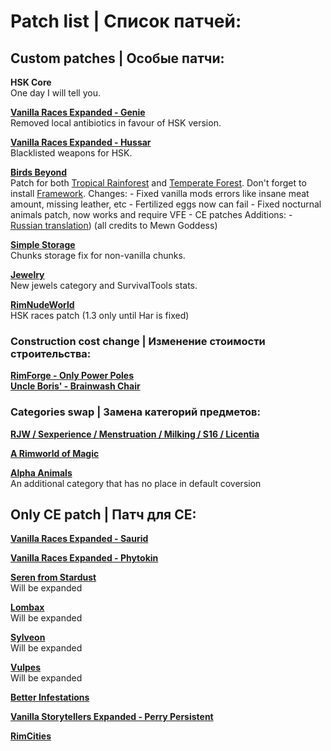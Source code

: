 # Patch list | Список патчей:

## Custom patches | Особые патчи:
**HSK Core**<br>
One day I will tell you.

**[Vanilla Races Expanded - Genie](https://steamcommunity.com/sharedfiles/filedetails/?id=2901424072)**<br>
Removed local antibiotics in favour of HSK version.

**[Vanilla Races Expanded - Hussar](https://steamcommunity.com/sharedfiles/filedetails/?id=2893586390)**<br>
Blacklisted weapons for HSK.

**[Birds Beyond](https://steamcommunity.com/sharedfiles/filedetails/?id=2889889049)**<br>
Patch for both [Tropical Rainforest](https://steamcommunity.com/sharedfiles/filedetails/?id=2794752505) and [Temperate Forest](https://steamcommunity.com/sharedfiles/filedetails/?id=2591791695). Don't forget to install [Framework](https://steamcommunity.com/sharedfiles/filedetails/?id=2889889049).
  Changes:
    - Fixed vanilla mods errors like insane meat amount, missing leather, etc
    - Fertilized eggs now can fail
    - Fixed nocturnal animals patch, now works and require VFE
    - CE patches
  Additions:
    - [Russian translation](https://steamcommunity.com/sharedfiles/filedetails/?id=2950642433)) (all credits to Mewn Goddess)

**[Simple Storage](https://discord.com/channels/272340793174392832/1063821520423633016)**<br>
Chunks storage fix for non-vanilla chunks.

**[Jewelry](https://discord.com/channels/272340793174392832/1061698507720900768)**<br>
New jewels category and SurvivalTools stats.

**[RimNudeWorld](https://discord.com/channels/374305025486225409/374778646432448530)**<br>
HSK races patch (1.3 only until Har is fixed)

### Construction cost change | Изменение стоимости строительства: 

**[RimForge - Only Power Poles](https://steamcommunity.com/sharedfiles/filedetails/?id=2507086460)**<br>
**[Uncle Boris' - Brainwash Chair](https://steamcommunity.com/sharedfiles/filedetails/?id=2885223720)**<br>

### Categories swap | Замена категорий предметов: 
**[RJW / Sexperience / Menstruation / Milking / S16 / Licentia](https://discord.com/channels/374305025486225409/374778646432448530)**<br>

**[A Rimworld of Magic](https://discord.com/channels/272340793174392832/875750742684749844/980463459189809222)**<br>

**[Alpha Animals](https://discord.com/channels/272340793174392832/1070441231773093998)**<br>
An additional category that has no place in default coversion

## Only CE patch | Патч для CE:

**[Vanilla Races Expanded - Saurid](https://steamcommunity.com/sharedfiles/filedetails/?id=2880990495)**<br>

**[Vanilla Races Expanded - Phytokin](https://steamcommunity.com/sharedfiles/filedetails/?id=2927323805)**<br>

**[Seren from Stardust](https://steamcommunity.com/sharedfiles/filedetails/?id=2704627783)**<br>
Will be expanded

**[Lombax](https://steamcommunity.com/sharedfiles/filedetails/?id=2384986421)**<br>
Will be expanded

**[Sylveon](https://steamcommunity.com/sharedfiles/filedetails/?id=2800815182)**<br>
Will be expanded

**[Vulpes](https://steamcommunity.com/sharedfiles/filedetails/?id=2174717519)**<br>
Will be expanded

**[Better Infestations](https://steamcommunity.com/sharedfiles/filedetails/?id=1319614331)**<br>

**[Vanilla Storytellers Expanded - Perry Persistent](https://steamcommunity.com/sharedfiles/filedetails/?id=2149702069)**<br>

**[RimCities](https://steamcommunity.com/sharedfiles/filedetails/?id=1775170117)**<br>